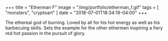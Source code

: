 +++
title = "Etherman F"
image = "/img/portfolio/etherman_f.gif"
tags = [ "monsters", "cryptoart" ]
date = "2018-07-01T18:34:19-04:00"
+++

The ethereal god of burning. Loved by all for his hot energy as well as his barbecuing skills. Sets the example for the other ethermen inspiring a fiery red hot passion in the pursuit of glory.

<!--more-->
